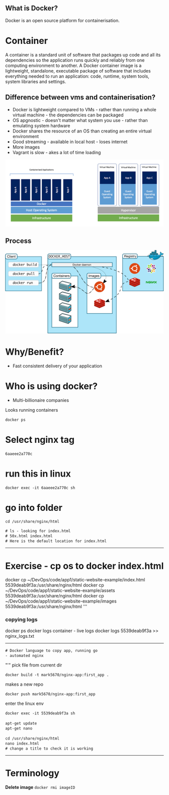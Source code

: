 ## What is Docker?
Docker is an open source platform for containerisation.

# Container
A container is a standard unit of software that packages up code and all its dependencies so the application runs quickly and reliably from one computing environment to another. A Docker container image 
is a lightweight, standalone, executable package of software that includes everything needed to run an application: code, runtime, system tools, system libraries and settings.



## Difference between vms and containerisation?
- Docker is lightweight compared to VMs - rather than running a whole virtual machine - the dependencies can be packaged
- OS apgnostic - doesn't matter what system you use - rather than emulating system hardware
- Docker shares the resource of an OS than creating an entire virtual environment
- Good streaming - available in local host - loses internet 
- More images
- Vagrant is slow - akes a lot of time loading

![vms and docker](images/vms_docker.png)

## Process
![docker process](images/docker_process.svg)

# Why/Benefit?
- Fast consistent delivery of your application 


# Who is using docker?
- Multi-billionaire companies 


Looks running containers 
```
docker ps 
```
# Select nginx tag
```
6aaeee2a770c 
```
# run this in linux 
```
docker exec -it 6aaeee2a770c sh
```
# go into folder
```
cd /usr/share/nginx/html
```
```
# ls - looking for index.html 
# 50x.html index.html
# Here is the default location for index.html
```
____

# Exercise - cp os to docker index.html
docker cp ~/DevOps/code/app1/static-website-example/index.html 5539deab9f3a:/usr/share/nginx/html
docker cp ~/DevOps/code/app1/static-website-example/assets 5539deab9f3a:/usr/share/nginx/html
docker cp ~/DevOps/code/app1/static-website-example/images 5539deab9f3a:/usr/share/nginx/html
'''
 
### copying logs
docker ps
docker logs container - live logs
docker logs 5539deab9f3a >> nginx_logs.txt

____
```
# Docker language to copy app, running go
- automated nginx 
```

"'" pick file from current dir 
```
docker build -t mark5670/nginx-app:first_app .
```
makes a new repo 
```
docker push mark5670/nginx-app:first_app 
```
enter the linux env
```
docker exec -it 5539deab9f3a sh

apt-get update 
apt-get nano

cd /usr/share/nginx/html
nano index.html 
# change a title to check it is working
```
____


# Terminology 

__Delete image__
```docker rmi imageID```
